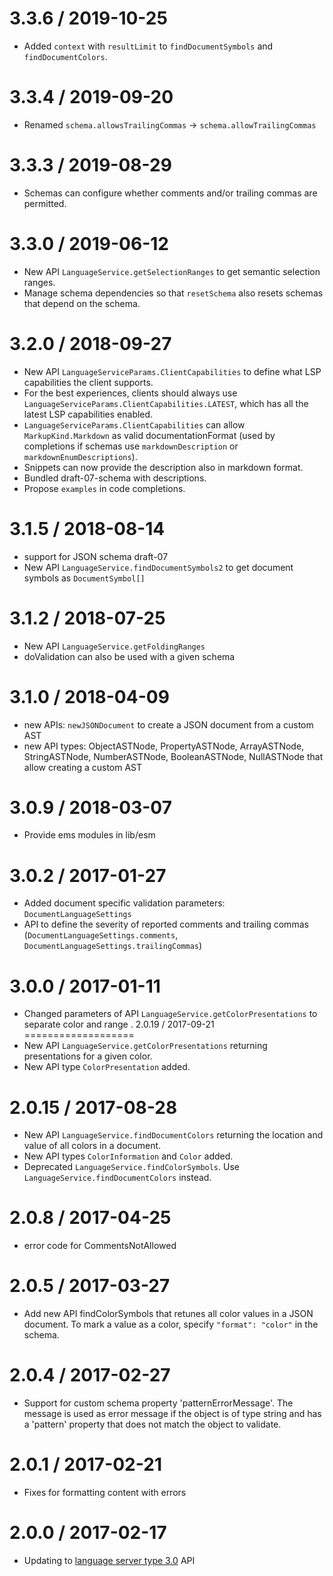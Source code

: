 3.3.6 / 2019-10-25
==================
* Added `context` with `resultLimit` to `findDocumentSymbols` and `findDocumentColors`.

3.3.4 / 2019-09-20
==================
* Renamed `schema.allowsTrailingCommas` -> `schema.allowTrailingCommas`

3.3.3 / 2019-08-29
==================
* Schemas can configure whether comments and/or trailing commas are permitted.

3.3.0 / 2019-06-12
==================
* New API `LanguageService.getSelectionRanges` to get semantic selection ranges.
* Manage schema dependencies so that `resetSchema` also resets schemas that depend on the schema.

3.2.0 / 2018-09-27
==================
 * New API `LanguageServiceParams.ClientCapabilities` to define what LSP capabilities the client supports.
 * For the best experiences, clients should always use `LanguageServiceParams.ClientCapabilities.LATEST`, which has all the latest LSP capabilities enabled.
 * `LanguageServiceParams.ClientCapabilities` can allow `MarkupKind.Markdown` as valid documentationFormat (used by completions if schemas use `markdownDescription` or `markdownEnumDescriptions`).
 * Snippets can now provide the description also in markdown format.
 * Bundled draft-07-schema with descriptions.
 * Propose `examples` in code completions.

3.1.5 / 2018-08-14
==================
 * support for JSON schema draft-07
 * New API `LanguageService.findDocumentSymbols2` to get document symbols as `DocumentSymbol[]`

3.1.2 / 2018-07-25
==================
 * New API `LanguageService.getFoldingRanges`
 * doValidation can also be used with a given schema

3.1.0 / 2018-04-09
==================
 * new APIs: `newJSONDocument` to create a JSON document from a custom AST
 * new API types: ObjectASTNode, PropertyASTNode, ArrayASTNode, StringASTNode, NumberASTNode, BooleanASTNode, NullASTNode that allow creating a custom AST

3.0.9 / 2018-03-07
==================
  * Provide ems modules in lib/esm

3.0.2 / 2017-01-27
==================
  * Added document specific validation parameters: `DocumentLanguageSettings`
  * API to define the severity of reported comments and trailing commas (`DocumentLanguageSettings.comments`, `DocumentLanguageSettings.trailingCommas`)

3.0.0 / 2017-01-11
==================
  * Changed parameters of API `LanguageService.getColorPresentations` to separate color and range
.
2.0.19 / 2017-09-21
===================
  * New API `LanguageService.getColorPresentations` returning presentations for a given color. 
  * New API type `ColorPresentation` added.
  
2.0.15 / 2017-08-28
===================
  * New API `LanguageService.findDocumentColors` returning the location and value of all colors in a document. 
  * New API types `ColorInformation` and `Color` added.
  * Deprecated `LanguageService.findColorSymbols`. Use `LanguageService.findDocumentColors` instead.

2.0.8 / 2017-04-25
==================
  * error code for CommentsNotAllowed

2.0.5 / 2017-03-27
==================
  * Add new API findColorSymbols that retunes all color values in a JSON document. To mark a value as a color, specify `"format": "color"` in the schema.

2.0.4 / 2017-02-27
==================
  * Support for custom schema property 'patternErrorMessage'. The message is used as error message if the object is of type string and has a 'pattern' property that does not match the object to validate.

2.0.1 / 2017-02-21
==================
  * Fixes for formatting content with errors

2.0.0 / 2017-02-17
==================
  * Updating to [language server type 3.0](https://github.com/Microsoft/vscode-languageserver-node/tree/master/types) API
